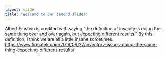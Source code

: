 ```yaml
---
layout: slide
title: "Welcome to our second slide!"
---
```

Albert Einstein is credited with saying “the definition of insanity is doing the same thing over and over again, but expecting different results.” By this definition, I think we are all a little insane sometimes.
https://www.firmatek.com/2018/09/27/inventory-issues-doing-the-same-thing-expecting-different-results/

